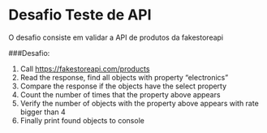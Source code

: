 # Desafio Teste de API
O desafio consiste em validar a API de produtos da fakestoreapi

###Desafio:

1) Call https://fakestoreapi.com/products
2) Read the response, find all objects with property “electronics”
3) Compare the response if the objects have the select property
4) Count the number of times that the property above appears
5) Verify the number of objects with the property above appears with rate bigger than 4
6) Finally print found objects to console



